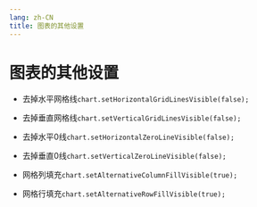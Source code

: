 ```yaml
---
lang: zh-CN
title: 图表的其他设置
---
```



# 图表的其他设置

* 去掉水平网格线`chart.setHorizontalGridLinesVisible(false);`

* 去掉垂直网格线`chart.setVerticalGridLinesVisible(false);`

* 去掉水平0线`chart.setHorizontalZeroLineVisible(false);`

* 去掉垂直0线`chart.setVerticalZeroLineVisible(false);`

* 网格列填充`chart.setAlternativeColumnFillVisible(true);`

* 网格行填充`chart.setAlternativeRowFillVisible(true);`
